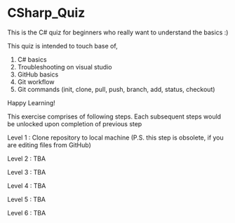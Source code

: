 # CSharp_Quiz

This is the C# quiz for beginners who really want to understand the basics :)

This quiz is intended to touch base of, 
  1. C# basics
  2. Troubleshooting on visual studio
  3. GitHub basics
  4. Git workflow
  5. Git commands (init, clone, pull, push, branch, add, status, checkout)

Happy Learning!

This exercise comprises of following steps. Each subsequent steps would be unlocked upon completion of previous step

Level 1 : Clone repository to local machine (P.S. this step is obsolete, if you are editing files from GitHub)

Level 2 : TBA

Level 3 : TBA

Level 4 : TBA

Level 5 : TBA

Level 6 : TBA

